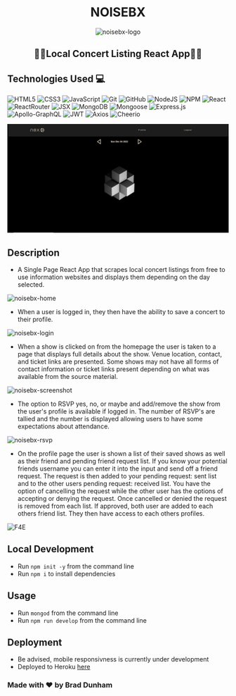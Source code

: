 # <h1 align="center">NOISEBX</h1>

<p align="center">
<img width="159" alt="noisebx-logo" src="https://user-images.githubusercontent.com/40290683/215210452-cfed714d-34cb-4410-929e-e904eb7ffb09.png">
</p>

<h2 align="center">🎸🎹Local Concert Listing React App🎹🎸</h2>

## Technologies Used 💻

![HTML5](https://img.shields.io/badge/html5-%23E34F26.svg?style=plastic&logo=html5&logoColor=white)
![CSS3](https://img.shields.io/badge/css3-%231572B6.svg?style=plastic&logo=css3&logoColor=white)
![JavaScript](https://img.shields.io/badge/javascript-%23323330.svg?style=plastic&logo=javascript&logoColor=%23F7DF1E)
![Git](https://img.shields.io/badge/-Git-F05032?style=plastic&logo=Git&logoColor=white)
![GitHub](https://img.shields.io/badge/github-%23121011.svg?style=plastic&logo=github&logoColor=white)
![NodeJS](https://img.shields.io/badge/node.js-6DA55F?style=plastic&logo=node.js&logoColor=white)
![NPM](https://img.shields.io/badge/-npm-%23323330?style=plastic&logo=npm&logoColor=white)
![React](https://img.shields.io/badge/react-%2320232a.svg?style=plastic&logo=react&logoColor=%2361DAFB)
![ReactRouter](https://img.shields.io/badge/react%20router-%2320232a.svg?style=plastic&logo=react%20router&logoColor=#CA4245)
![JSX](https://img.shields.io/badge/JSX-F9DC3e.svg?style=plastic&logo=react&logoColor=purple)
![MongoDB](https://img.shields.io/badge/MongoDB-%234ea94b.svg?style=plastic&logo=mongodb&logoColor=white)
![Mongoose](https://img.shields.io/badge/6.5.4-Mongoose-%23800000?style=plastic)
![Express.js](https://img.shields.io/badge/express.js-%23404d59.svg?style=plastic&logo=express&logoColor=%2361DAFB)
![Apollo-GraphQL](https://img.shields.io/badge/-ApolloGraphQL-311C87?style=plastic&logo=apollo-graphql)
![JWT](https://img.shields.io/badge/JWT-black?style=plastic&logo=JSON%20web%20tokens)
![Axios](https://img.shields.io/badge/-Axios-5A29E4?logo=axios&logoColor=white?style=plastic)
![Cheerio](https://img.shields.io/badge/1.0.0/rc.12-cheerio-F9DC3e?style=plastic)

![nbx](./client/assets/images/loading-screenshot.png)

## Description

* A Single Page React App that scrapes local concert listings from free to use information websites and displays them depending on the day selected. 

![noisebx-home](https://user-images.githubusercontent.com/40290683/215203917-ce209e10-93f8-4ea3-bb22-11c970a92012.gif)

* When a user is logged in, they then have the ability to save a concert to their profile. 

![noisebx-login](https://user-images.githubusercontent.com/40290683/215205316-94df0ca4-29bc-46d8-88a8-a0d5d39d7724.gif)

* When a show is clicked on from the homepage the user is taken to a page that displays full details about the show.  Venue location, contact, and ticket links are presented.  Some shows may not have all forms of contact information or ticket links present depending on what was available from the source material.  

<img alt="noisebx-screenshot" src="https://user-images.githubusercontent.com/40290683/215206532-37f8c0c3-74a5-4edc-8fc1-b880725ac34f.png">

*  The option to RSVP yes, no, or maybe and add/remove the show from the user's profile is available if logged in.  The number of RSVP's are tallied and the number is displayed allowing users to have some expectations about attendance.

![noisebx-rsvp](https://user-images.githubusercontent.com/40290683/215209270-989e6ea3-e573-47ed-92fe-d4b25d2e6077.gif)

* On the profile page the user is shown a list of their saved shows as well as their friend and pending friend request list. If you know your potential friends username you can enter it into the input and send off a friend request.  The request is then added to your pending request: sent list and to the other users pending request: received list.  You have the option of cancelling the request while the other user has the options of accepting or denying the request.  Once cancelled or denied the request is removed from each list.  If approved, both user are added to each others friend list.  They then have access to each others profiles. 

![F4E](https://user-images.githubusercontent.com/40290683/215193902-e28dbee4-c712-46fb-bb7b-734db3f99e34.gif)


## Local Development

* Run `npm init -y` from the command line<br>
* Run `npm i` to install dependencies

## Usage

* Run `mongod` from the command line
* Run `npm run develop` from the command line

## Deployment

* Be advised, mobile responsivness is currently under development
* Deployed to Heroku [here](https://whispering-retreat-35925.herokuapp.com/)

### Made with ❤️ by  Brad Dunham
